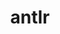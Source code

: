 ---
title: "antlr"
layout: cache
categories: [package, v0.18]
meta: {"versions": ["2.7.7"], "compilers": ["gcc@7.5.0"]}
spec_files: 
 - spec-0.json
spec_names:
 - 'antlr@2.7.7%gcc@7.5.0+cxx~java~python patches=33897ad arch=linux-ubuntu18.04-x86_64'
---